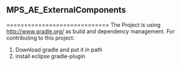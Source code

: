 ## MPS_AE_ExternalComponents
=============================
The Project is using http://www.gradle.org/ as build and dependency management.
For contributing to this project:
1. Download gradle and put it in path
2. install eclipse gradle-plugin


